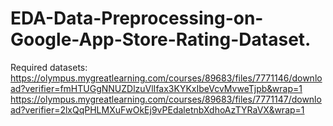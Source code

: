 # EDA-Data-Preprocessing-on-Google-App-Store-Rating-Dataset.
Required datasets: 
https://olympus.mygreatlearning.com/courses/89683/files/7771146/download?verifier=fmHTUGgNNUZDlzuVlIfax3KYKxIbeVcvMvweTjpb&wrap=1
https://olympus.mygreatlearning.com/courses/89683/files/7771147/download?verifier=2lxQqPHLMXuFwOkEj9vPEdaletnbXdhoAzTYRaVX&wrap=1
